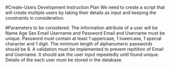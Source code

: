 #Create-Users Development Instruction Plan
We need to create a script that will create multiple users by taking their details as input and keeping the constraints in consideration.

#Parameters to be considered.
The information attribute of a user will be
Name
Age
Sex
Email
Username and
Password
Email and Username must be unique.
Password must contain at least 1 uppercase, 1 lowercase, 1 special character and 1 digit. The minimum length of alphanumeric passwords should be 8.
A validation must be implemented to prevent repitition of Email and Username. It should ask the user input repeatedly until found unique.
Details of the each user must be stored in the database.
